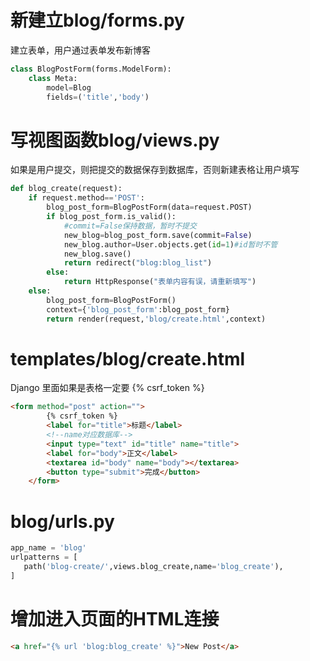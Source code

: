 #  新建立blog/forms.py
建立表单，用户通过表单发布新博客
```python
class BlogPostForm(forms.ModelForm):
    class Meta:
        model=Blog
        fields=('title','body')
```
# 写视图函数blog/views.py
如果是用户提交，则把提交的数据保存到数据库，否则新建表格让用户填写  
```python
def blog_create(request):
    if request.method=='POST':
        blog_post_form=BlogPostForm(data=request.POST)
        if blog_post_form.is_valid():
            #commit=False保持数据，暂时不提交
            new_blog=blog_post_form.save(commit=False)
            new_blog.author=User.objects.get(id=1)#id暂时不管
            new_blog.save()
            return redirect("blog:blog_list")
        else:
            return HttpResponse("表单内容有误，请重新填写")
    else:
        blog_post_form=BlogPostForm()
        context={'blog_post_form':blog_post_form}
        return render(request,'blog/create.html',context)
```
# templates/blog/create.html
Django 里面如果是表格一定要 {% csrf_token %}  
```html
<form method="post" action="">
        {% csrf_token %}
        <label for="title">标题</label>
        <!--name对应数据库-->
        <input type="text" id="title" name="title">
        <label for="body">正文</label>
        <textarea id="body" name="body"></textarea>
        <button type="submit">完成</button>
    </form>
```
# blog/urls.py
```python
app_name = 'blog'
urlpatterns = [
   path('blog-create/',views.blog_create,name='blog_create'),
]
```
# 增加进入页面的HTML连接
```html
<a href="{% url 'blog:blog_create' %}">New Post</a>
```